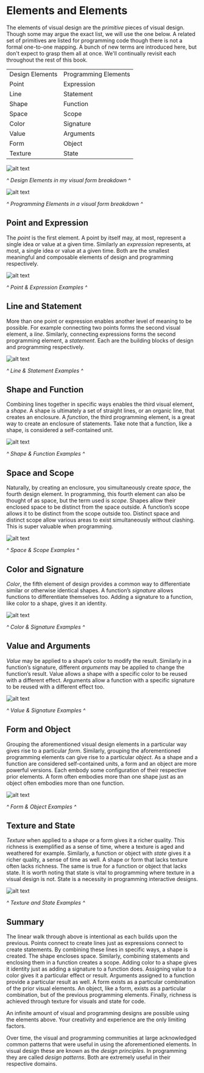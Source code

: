 # Elements and Elements

The elements of visual design are the *primitive* pieces of visual design. Though some may argue the exact list, we will use the one below. A related set of primitives are listed for programming code though there is not a formal one-to-one mapping. A bunch of new terms are introduced here, but don't expect to grasp them all at once. We'll continually revisit each throughout the rest of this book.

<table>
  <tr>
    <td>Design Elements</td>
    <td>Programming Elements</td>
  </tr>
  <tr>
    <td>Point</td>
    <td>Expression</td>
  </tr>
  <tr>
    <td>Line</td>
    <td>Statement</td>
  </tr>
  <tr>
    <td>Shape</td>
    <td>Function</td>
  </tr>
  <tr>
    <td>Space</td>
    <td>Scope</td>
  </tr>
  <tr>
    <td>Color</td>
    <td>Signature</td>
  </tr>
  <tr>
    <td>Value</td>
    <td>Arguments</td>
  </tr>
  <tr>
    <td>Form</td>
    <td>Object</td>
  </tr>
  <tr>
    <td>Texture</td>
    <td>State</td>
  </tr>
</table>

![alt text](../assets/visual-todo-placeholder.jpg "Design Elements in my visual form")

*^ Design Elements in my visual form breakdown ^*

![alt text](../assets/visual-todo-placeholder.jpg "Coding Elements in a visual form")

*^ Programming Elements in a visual form breakdown ^*

## Point and Expression

The *point* is the first element. A point by itself may, at most, represent a single idea or value at a given time. Similarly an *expression* represents, at most, a single idea or value at a given time. Both are the smallest meaningful and composable elements of design and programming respectively.

![alt text](../assets/visual-todo-placeholder.jpg "Point & Expression Examples")

*^ Point & Expression Examples ^*

## Line and Statement

More than one point or expression enables another level of meaning to be possible. For example connecting two points forms the second visual element, a *line*. Similarly, connecting expressions forms the second programming element, a *statement*. Each are the building blocks of design and programming respectively.

![alt text](../assets/visual-todo-placeholder.jpg "Line & Statement Examples")

*^ Line & Statement Examples ^*

## Shape and Function

Combining lines together in specific ways enables the third visual element, a *shape*. A shape is ultimately a set of straight lines, or an organic line, that creates an enclosure. A *function*, the third programming element, is a great way to create an enclosure of statements. Take note that a function, like a shape, is considered a self-contained unit.

![alt text](../assets/visual-todo-placeholder.jpg "Shape & Function Examples")

*^ Shape & Function Examples ^*

## Space and Scope

Naturally, by creating an enclosure, you simultaneously create *space*, the fourth design element. In programming, this fourth element can also be thought of as space, but the term used is *scope*. Shapes allow their enclosed space to be distinct from the space outside. A function’s scope allows it to be distinct from the scope outside too. Distinct space and distinct scope allow various areas to exist simultaneously without clashing. This is super valuable when programming.

![alt text](../assets/visual-todo-placeholder.jpg "Space & Scope Examples")

*^ Space & Scope Examples ^*

## Color and Signature

*Color*, the fifth element of design provides a common way to differentiate similar or otherwise identical shapes. A function’s *signature* allows functions to differentiate themselves too. Adding a signature to a function, like color to a shape, gives it an identity.

![alt text](../assets/visual-todo-placeholder.jpg "Color & Signature Examples")

*^ Color & Signature Examples ^*

## Value and Arguments

*Value* may be applied to a shape’s color to modify the result. Similarly in a function’s signature, different *arguments* may be applied to change the function’s result. Value allows a shape with a specific color to be reused with a different effect. Arguments allow a function with a specific signature to be reused with a different effect too.

![alt text](../assets/visual-todo-placeholder.jpg "Value & Signature Examples")

*^ Value & Signature Examples ^*

## Form and Object

Grouping the aforementioned visual design elements in a particular way gives rise to a particular *form*. Similarly, grouping the aforementioned programming elements can give rise to a particular *object*. As a shape and a function are considered self-contained units, a form and an object are more powerful versions. Each embody some configuration of their respective prior elements. A form often embodies more than one shape just as an object often embodies more than one function.

![alt text](../assets/visual-todo-placeholder.jpg "Form & Object Examples")

*^ Form & Object Examples ^*

## Texture and State

*Texture* when applied to a shape or a form gives it a richer quality. This richness is exemplified as a sense of time, where a texture is aged and weathered for example. Similarly, a function or object with *state* gives it a richer quality, a sense of time as well. A shape or form that lacks texture often lacks richness. The same is true for a function or object that lacks state. It is worth noting that state is vital to programming where texture in a visual design is not. State is a necessity in programming interactive designs.

![alt text](../assets/visual-todo-placeholder.jpg "Texture and State Examples")

*^ Texture and State Examples ^*

## Summary

The linear walk through above is intentional as each builds upon the previous. Points connect to create lines just as expressions connect to create statements. By combining these lines in specific ways, a shape is created. The shape encloses space. Similarly, combining statements and enclosing them in a function creates a scope. Adding color to a shape gives it identity just as adding a signature to a function does. Assigning value to a color gives it a particular effect or result. Arguments assigned to a function provide a particular result as well. A form exists as a particular combination of the prior visual elements. An object, like a form, exists as a particular combination, but of the previous programming elements. Finally, richness is achieved through texture for visuals and state for code.

An infinite amount of visual and programming designs are possible using the elements above. Your creativity and experience are the only limiting factors.

Over time, the visual and programming communities at large acknowledged common patterns that were useful in using the aforementioned elements. In visual design these are known as the *design principles*. In programming they are called *design patterns*. Both are extremely useful in their respective domains.
